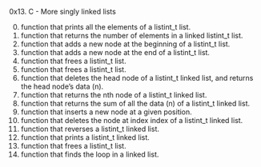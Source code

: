 0x13. C - More singly linked lists

0. function that prints all the elements of a listint_t list.
1.  function that returns the number of elements in a linked listint_t list.
2. function that adds a new node at the beginning of a listint_t list.
3. function that adds a new node at the end of a listint_t list.
4. function that frees a listint_t list.
5. function that frees a listint_t list.
6.  function that deletes the head node of a listint_t linked list, and returns the head node’s data (n).
7. function that returns the nth node of a listint_t linked list.
8. function that returns the sum of all the data (n) of a listint_t linked list.
9. function that inserts a new node at a given position.
10. function that deletes the node at index index of a listint_t linked list.
11. function that reverses a listint_t linked list.
12. function that prints a listint_t linked list.
13. function that frees a listint_t list.
14. function that finds the loop in a linked list.
